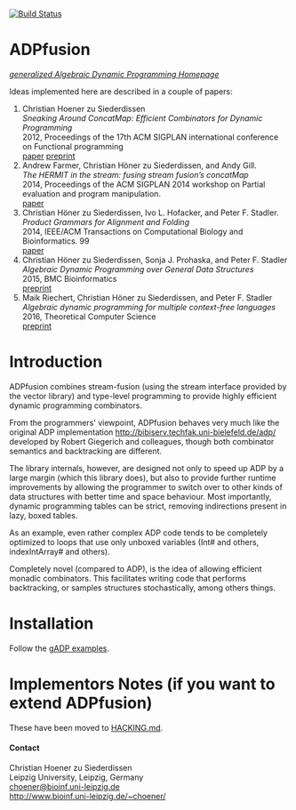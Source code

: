 [![Build Status](https://travis-ci.org/choener/ADPfusion.svg?branch=master)](https://travis-ci.org/choener/ADPfusion)

# ADPfusion

[*generalized Algebraic Dynamic Programming Homepage*](http://www.bioinf.uni-leipzig.de/Software/gADP/)

Ideas implemented here are described in a couple of papers:



1.  Christian Hoener zu Siederdissen  
    *Sneaking Around ConcatMap: Efficient Combinators for Dynamic Programming*  
    2012, Proceedings of the 17th ACM SIGPLAN international conference on Functional programming  
    [paper](http://doi.acm.org/10.1145/2364527.2364559) [preprint](http://www.tbi.univie.ac.at/newpapers/pdfs/TBI-p-2012-2.pdf)  
1.  Andrew Farmer, Christian Höner zu Siederdissen, and Andy Gill.  
    *The HERMIT in the stream: fusing stream fusion’s concatMap*  
    2014, Proceedings of the ACM SIGPLAN 2014 workshop on Partial evaluation and program manipulation.  
    [paper](http://dl.acm.org/citation.cfm?doid=2543728.2543736)  
1.  Christian Höner zu Siederdissen, Ivo L. Hofacker, and Peter F. Stadler.  
    *Product Grammars for Alignment and Folding*  
    2014, IEEE/ACM Transactions on Computational Biology and Bioinformatics. 99  
    [paper](http://ieeexplore.ieee.org/xpl/articleDetails.jsp?arnumber=6819790)  
1.  Christian Höner zu Siederdissen, Sonja J. Prohaska, and Peter F. Stadler  
    *Algebraic Dynamic Programming over General Data Structures*  
    2015, BMC Bioinformatics  
    [preprint](http://www.bioinf.uni-leipzig.de/Software/gADP/preprints/hoe-pro-2015.pdf)  
1.  Maik Riechert, Christian Höner zu Siederdissen, and Peter F. Stadler  
    *Algebraic dynamic programming for multiple context-free languages*  
    2016, Theoretical Computer Science  
    [preprint](http://www.bioinf.uni-leipzig.de/Software/gADP/preprints/rie-hoe-2015.pdf)  



# Introduction

ADPfusion combines stream-fusion (using the stream interface provided by the
vector library) and type-level programming to provide highly efficient dynamic
programming combinators.

From the programmers' viewpoint, ADPfusion behaves very much like the original
ADP implementation <http://bibiserv.techfak.uni-bielefeld.de/adp/> developed by
Robert Giegerich and colleagues, though both combinator semantics and
backtracking are different.

The library internals, however, are designed not only to speed up ADP by a
large margin (which this library does), but also to provide further runtime
improvements by allowing the programmer to switch over to other kinds of data
structures with better time and space behaviour. Most importantly, dynamic
programming tables can be strict, removing indirections present in lazy, boxed
tables.

As an example, even rather complex ADP code tends to be completely optimized to
loops that use only unboxed variables (Int# and others, indexIntArray# and
others).

Completely novel (compared to ADP), is the idea of allowing efficient monadic
combinators. This facilitates writing code that performs backtracking, or
samples structures stochastically, among others things.




# Installation

Follow the [gADP examples](http://www.bioinf.uni-leipzig.de/Software/gADP/index.html).



# Implementors Notes (if you want to extend ADPfusion)

These have been moved to [HACKING.md](https://github.com/choener/ADPfusion/blob/master/HACKING.md).

#### Contact

Christian Hoener zu Siederdissen  
Leipzig University, Leipzig, Germany  
choener@bioinf.uni-leipzig.de  
<http://www.bioinf.uni-leipzig.de/~choener/>  


